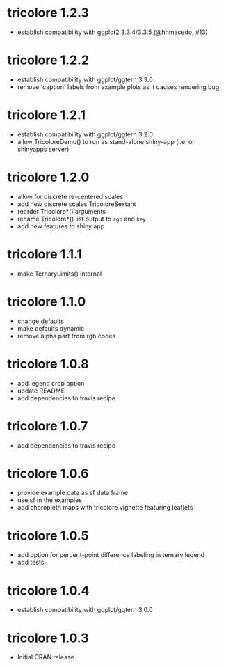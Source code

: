 # tricolore 1.2.3

* establish compatibility with ggplot2 3.3.4/3.3.5 (@hhmacedo, #13)

# tricolore 1.2.2

* establish compatibility with ggplot/ggtern 3.3.0
* remove 'caption' labels from example plots as it causes rendering bug

# tricolore 1.2.1

* establish compatibility with ggplot/ggtern 3.2.0
* allow TricoloreDemo() to run as stand-alone shiny-app (i.e. on shinyapps server)

# tricolore 1.2.0

* allow for discrete re-centered scales
* add new discrete scales TricoloreSextant
* reorder Tricolore*() arguments
* rename Tricolore*() list output to `rgb` and `key`
* add new features to shiny app

# tricolore 1.1.1

* make TernaryLimits() internal

# tricolore 1.1.0

* change defaults
* make defaults dynamic
* remove alpha part from rgb codes

# tricolore 1.0.8

* add legend crop option
* update README
* add dependencies to travis recipe

# tricolore 1.0.7

* add dependencies to travis recipe

# tricolore 1.0.6

* provide example data as sf data frame
* use sf in the examples
* add choropleth maps with tricolore vignette featuring leaflets

# tricolore 1.0.5

* add option for percent-point difference labeling in ternary legend
* add tests

# tricolore 1.0.4

* establish compatibility with ggplot/ggtern 3.0.0

# tricolore 1.0.3

* Initial CRAN release
